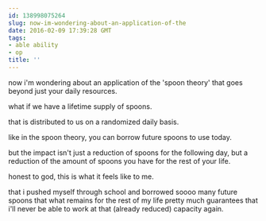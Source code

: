 ```yaml
---
id: 138998075264
slug: now-im-wondering-about-an-application-of-the
date: 2016-02-09 17:39:28 GMT
tags:
- able ability
- op
title: ''
---
```

now i'm wondering about an application of the 'spoon theory' that goes beyond just your daily resources.

what if we have a lifetime supply of spoons.

that is distributed to us on a randomized daily basis.

like in the spoon theory, you can borrow future spoons to use today.

but the impact isn't just a reduction of spoons for the following day, but a reduction of the amount of spoons you have for the rest of your life.

honest to god, this is what it feels like to me. 

that i pushed myself through school and borrowed soooo many future spoons that what remains for the rest of my life pretty much guarantees that i'll never be able to work at that (already reduced) capacity again.